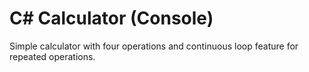 # C# Calculator (Console)
Simple calculator with four operations and continuous loop feature for repeated operations.
